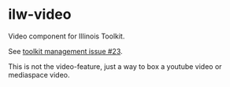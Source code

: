 # ilw-video

Video component for Illinois Toolkit.

See [toolkit management issue #23](https://github.com/web-illinois/toolkit-management/issues/23).

This is not the video-feature, just a way to box a youtube video or mediaspace video.
